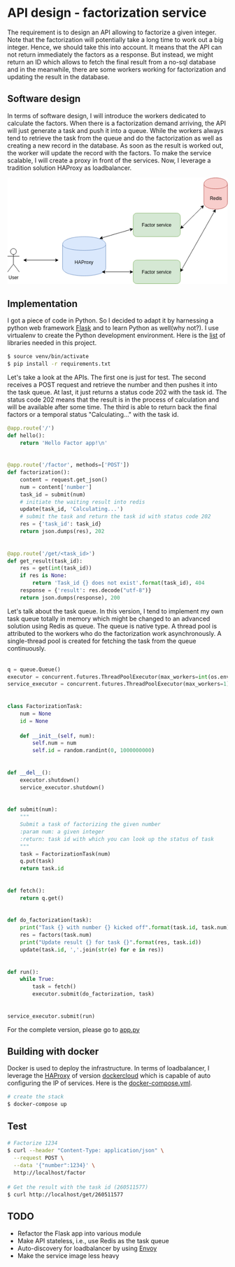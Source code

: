# API design - factorization service

The requirement is to design an API allowing to factorize a given integer. 
Note that the factorization will potentially take a long time to work out a
big integer. Hence, we should take this into account. It means that the API 
can not return immediately the factors as a response. But instead, we might
return an ID which allows to fetch the final result from a no-sql database and in the meanwhile, there
are some workers working for factorization and updating the result in the database.

## Software design

In terms of software design, I will introduce the workers dedicated to calculate
the factors. When there is a factorization demand arriving, the API will just generate 
a task and push it into a queue. While the workers always tend to retrieve the task
from the queue and do the factorization as well as creating a new record in the database.
As soon as the result is worked out, the worker will update the record with the factors.
To make the service scalable, I will create a proxy in front of the services. Now, I
leverage a tradition solution HAProxy as loadbalancer.

 ![alt text](software_design.png)

## Implementation

I got a piece of code in Python. So I decided to adapt it by harnessing
a python web framework [Flask](http://flask.pocoo.org/) and to learn Python as well(why not?).
I use virtualenv to create the Python development environment. Here is the [list][list] of libraries needed
in this project.

```bash
$ source venv/bin/activate
$ pip install -r requirements.txt 
```

Let's take a look at the APIs. The first one is just for test. The second receives a POST request and
retrieve the number and then pushes it into the task queue. At last, it just returns a status code 202 with
the task id. The status code 202 means that the result is in the process of calculation and will be available 
after some time. The third is able to return back the final factors or a temporal status "Calculating..." with 
the task id.

```python
@app.route('/')
def hello():
    return 'Hello Factor app!\n'


@app.route('/factor', methods=['POST'])
def factorization():
    content = request.get_json()
    num = content['number']
    task_id = submit(num)
    # initiate the waiting result into redis
    update(task_id, 'Calculating...')
    # submit the task and return the task id with status code 202
    res = {'task_id': task_id}
    return json.dumps(res), 202


@app.route('/get/<task_id>')
def get_result(task_id):
    res = get(int(task_id))
    if res is None:
        return 'Task_id {} does not exist'.format(task_id), 404
    response = {'result': res.decode("utf-8")}
    return json.dumps(response), 200

```

Let's talk about the task queue. In this version, I tend to implement my own task queue totally in memory which
might be changed to an advanced solution using Redis as queue. The queue is native type. A thread pool is attributed
to the workers who do the factorization work asynchronously. A single-thread pool is created for fetching the task
from the queue continuously.

```python

q = queue.Queue()
executor = concurrent.futures.ThreadPoolExecutor(max_workers=int(os.environ.get("WORKER_NUM")))
service_executor = concurrent.futures.ThreadPoolExecutor(max_workers=1)


class FactorizationTask:
    num = None
    id = None

    def __init__(self, num):
        self.num = num
        self.id = random.randint(0, 1000000000)


def __del__():
    executor.shutdown()
    service_executor.shutdown()


def submit(num):
    """
    Submit a task of factorizing the given number
    :param num: a given integer
    :return: task id with which you can look up the status of task
    """
    task = FactorizationTask(num)
    q.put(task)
    return task.id


def fetch():
    return q.get()


def do_factorization(task):
    print("Task {} with number {} kicked off".format(task.id, task.num))
    res = factors(task.num)
    print("Update result {} for task {}".format(res, task.id))
    update(task.id, ','.join(str(e) for e in res))


def run():
    while True:
        task = fetch()
        executor.submit(do_factorization, task)


service_executor.submit(run)

```

For the complete version, please go to [app.py][app.py]

## Building with docker

Docker is used to deploy the infrastructure. In terms of loadbalancer, I leverage the [HAProxy][HAProxy] of version [dockercloud][dockercloud]
which is capable of auto configuring the IP of services. Here is the [docker-compose.yml][docker-compose.yml].

```bash
# create the stack
$ docker-compose up
```

## Test

```bash
# Factorize 1234
$ curl --header "Content-Type: application/json" \
  --request POST \
  --data '{"number":1234}' \
  http://localhost/factor
  
# Get the result with the task id (260511577)
$ curl http://localhost/get/260511577

```

[list]: https://github.com/EdgarLGB/api-design-factorization/blob/bf1c7fe22e4d8f6c3541cfca45bc553d1aa55c4b/requirements.txt#L1
[app.py]: https://github.com/EdgarLGB/api-design-factorization/blob/bf1c7fe22e4d8f6c3541cfca45bc553d1aa55c4b/app/app.py#L1
[HAProxy]: https://github.com/EdgarLGB/api-design-factorization/blob/bf1c7fe22e4d8f6c3541cfca45bc553d1aa55c4b/docker-compose.yml#L35
[dockercloud]: https://github.com/docker/dockercloud-haproxy/tree/master
[docker-compose.yml]: https://github.com/EdgarLGB/api-design-factorization/blob/bf1c7fe22e4d8f6c3541cfca45bc553d1aa55c4b/docker-compose.yml#L1


## TODO

* Refactor the Flask app into various module
* Make API stateless, i.e., use Redis as the task queue
* Auto-discovery for loadbalancer by using [Envoy](https://www.envoyproxy.io/docs/envoy/latest/start/sandboxes/front_proxy)
* Make the service image less heavy